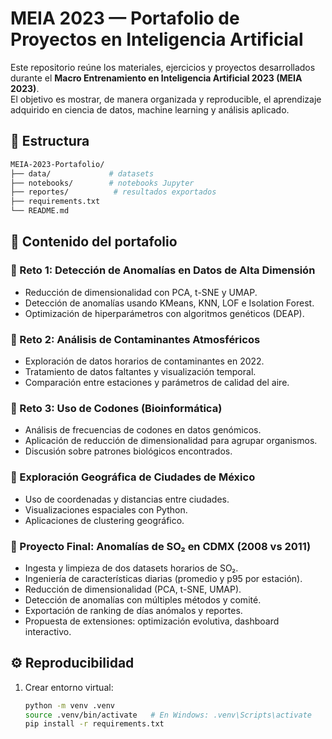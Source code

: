 # MEIA 2023 — Portafolio de Proyectos en Inteligencia Artificial

Este repositorio reúne los materiales, ejercicios y proyectos desarrollados durante el **Macro Entrenamiento en Inteligencia Artificial 2023 (MEIA 2023)**.  
El objetivo es mostrar, de manera organizada y reproducible, el aprendizaje adquirido en ciencia de datos, machine learning y análisis aplicado.

## 📂 Estructura

```bash
MEIA-2023-Portafolio/
├── data/             # datasets
├── notebooks/        # notebooks Jupyter
├── reportes/          # resultados exportados
├── requirements.txt
└── README.md
```


## 📘 Contenido del portafolio

### 🔹 Reto 1: Detección de Anomalías en Datos de Alta Dimensión
- Reducción de dimensionalidad con PCA, t-SNE y UMAP.
- Detección de anomalías usando KMeans, KNN, LOF e Isolation Forest.
- Optimización de hiperparámetros con algoritmos genéticos (DEAP).

### 🔹 Reto 2: Análisis de Contaminantes Atmosféricos
- Exploración de datos horarios de contaminantes en 2022.
- Tratamiento de datos faltantes y visualización temporal.
- Comparación entre estaciones y parámetros de calidad del aire.

### 🔹 Reto 3: Uso de Codones (Bioinformática)
- Análisis de frecuencias de codones en datos genómicos.
- Aplicación de reducción de dimensionalidad para agrupar organismos.
- Discusión sobre patrones biológicos encontrados.

### 🔹 Exploración Geográfica de Ciudades de México
- Uso de coordenadas y distancias entre ciudades.
- Visualizaciones espaciales con Python.
- Aplicaciones de clustering geográfico.

### 🔹 Proyecto Final: Anomalías de SO₂ en CDMX (2008 vs 2011)
- Ingesta y limpieza de dos datasets horarios de SO₂.
- Ingeniería de características diarias (promedio y p95 por estación).
- Reducción de dimensionalidad (PCA, t-SNE, UMAP).
- Detección de anomalías con múltiples métodos y comité.
- Exportación de ranking de días anómalos y reportes.
- Propuesta de extensiones: optimización evolutiva, dashboard interactivo.

## ⚙️ Reproducibilidad

1. Crear entorno virtual:
   ```bash
   python -m venv .venv
   source .venv/bin/activate   # En Windows: .venv\Scripts\activate
   pip install -r requirements.txt
